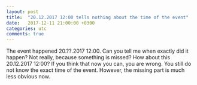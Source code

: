```yaml
---
layout: post
title:  "20.12.2017 12:00 tells nothing about the time of the event"
date:   2017-12-11 21:00:00 +0300
categories: utc
comments: true
---
```


The event happened 20.??.2017 12:00. Can you tell me when exactly did it happen? Not really, because something is missed? How about this 20.12.2017 12:00? If you think that now you can, you are wrong. You still do not know the exact time of the event. However, the missing part is much less obvious now.